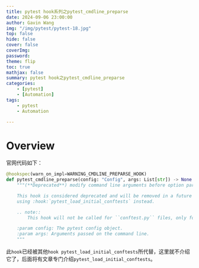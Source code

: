 ```yaml
---
title: pytest hook系列之pytest_cmdline_preparse
date: 2024-09-06 23:00:00
author: Gavin Wang
img: "/img/pytest/pytest-18.jpg"
top: false
hide: false
cover: false
coverImg:
password:
theme: flip
toc: true
mathjax: false
summary: pytest hook之pytest_cmdline_preparse
categories:
    - [pytest]
    - [Automation]
tags:
    - pytest
    - Automation

---
```


# Overview

官网代码如下：

```python
@hookspec(warn_on_impl=WARNING_CMDLINE_PREPARSE_HOOK)
def pytest_cmdline_preparse(config: "Config", args: List[str]) -> None:
    """(**Deprecated**) modify command line arguments before option parsing.

    This hook is considered deprecated and will be removed in a future pytest version. Consider
    using :hook:`pytest_load_initial_conftests` instead.

    .. note::
        This hook will not be called for ``conftest.py`` files, only for setuptools plugins.

    :param config: The pytest config object.
    :param args: Arguments passed on the command line.
    """
```


此`hook`已经被其他`hook pytest_load_initial_conftests`所代替，这里就不介绍它了，后面将有文章专门介绍`pytest_load_initial_conftests`。
